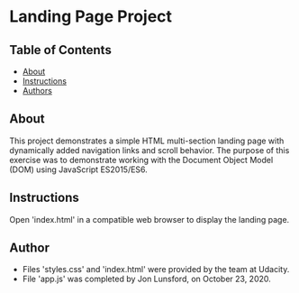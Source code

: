 # Landing Page Project

## Table of Contents

* [About](#about)
* [Instructions](#instructions)
* [Authors](#author)

## About

This project demonstrates a simple HTML multi-section landing page with dynamically added navigation links and scroll behavior. The purpose of this exercise was to demonstrate working with the Document Object Model (DOM) using JavaScript ES2015/ES6.


## Instructions

Open 'index.html' in a compatible web browser to display the landing page.

## Author

* Files 'styles.css' and 'index.html' were provided by the team at Udacity.
* File 'app.js' was completed by Jon Lunsford, on October 23, 2020.
